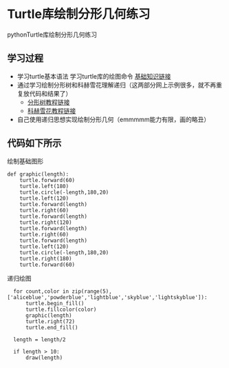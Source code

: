 # Turtle库绘制分形几何练习
pythonTurtle库绘制分形几何练习
## 学习过程
* 学习turtle基本语法
学习turtle库的绘图命令 [基础知识链接](https://www.cnblogs.com/chen0307/articles/9645138.html)
* 通过学习绘制分形树和科赫雪花理解递归（这两部分网上示例很多，就不再重复放代码和结果了）
   * [分形树教程链接](http://www.pianshen.com/article/2331271387/)
   * [科赫雪花教程链接](https://blog.csdn.net/u012193416/article/details/85682216)
* 自己使用递归思想实现绘制分形几何（emmmmm能力有限，画的略丑）
## 代码如下所示

绘制基础图形

    def graphic(length):
        turtle.forward(60)
        turtle.left(180)
        turtle.circle(-length,180,20)
        turtle.left(120)
        turtle.forward(length)
        turtle.right(60)
        turtle.forward(length)
        turtle.right(120)
        turtle.forward(length)
        turtle.right(60)
        turtle.forward(length)
        turtle.left(120)
        turtle.circle(-length,180,20)
        turtle.right(180)
        turtle.forward(60)

递归绘图
    
      for count,color in zip(range(5),['aliceblue','powderblue','lightblue','skyblue','lightskyblue']):
          turtle.begin_fill()
          turtle.fillcolor(color)
          graphic(length)
          turtle.right(72)
          turtle.end_fill()
   
      length = length/2
   
      if length > 10:
          draw(length)

